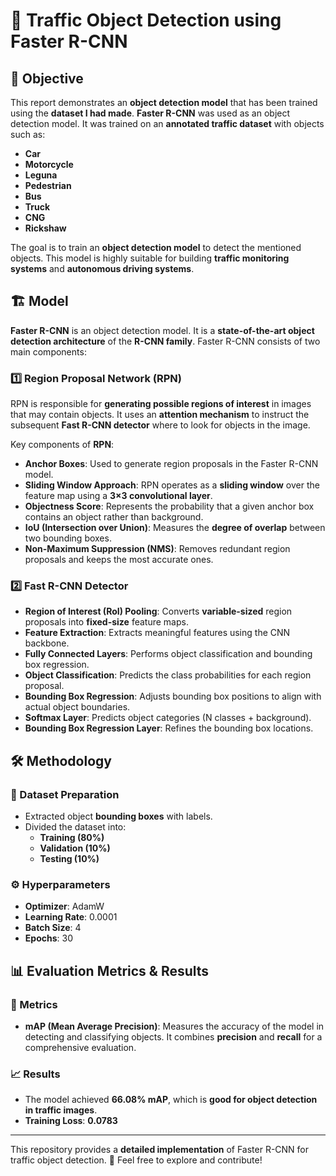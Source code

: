 # 🚗 Traffic Object Detection using Faster R-CNN  

## 📌 Objective  

This report demonstrates an **object detection model** that has been trained using the **dataset I had made**. **Faster R-CNN** was used as an object detection model. It was trained on an **annotated traffic dataset** with objects such as:  

- **Car**  
- **Motorcycle**  
- **Leguna**  
- **Pedestrian**  
- **Bus**  
- **Truck**  
- **CNG**  
- **Rickshaw**  

The goal is to train an **object detection model** to detect the mentioned objects. This model is highly suitable for building **traffic monitoring systems** and **autonomous driving systems**.  

## 🏗 Model  

**Faster R-CNN** is an object detection model. It is a **state-of-the-art object detection architecture** of the **R-CNN family**. Faster R-CNN consists of two main components:  

### 1️⃣ **Region Proposal Network (RPN)**  

RPN is responsible for **generating possible regions of interest** in images that may contain objects. It uses an **attention mechanism** to instruct the subsequent **Fast R-CNN detector** where to look for objects in the image.  

Key components of **RPN**:  

- **Anchor Boxes**: Used to generate region proposals in the Faster R-CNN model.  
- **Sliding Window Approach**: RPN operates as a **sliding window** over the feature map using a **3×3 convolutional layer**.  
- **Objectness Score**: Represents the probability that a given anchor box contains an object rather than background.  
- **IoU (Intersection over Union)**: Measures the **degree of overlap** between two bounding boxes.  
- **Non-Maximum Suppression (NMS)**: Removes redundant region proposals and keeps the most accurate ones.  

### 2️⃣ **Fast R-CNN Detector**  

- **Region of Interest (RoI) Pooling**: Converts **variable-sized** region proposals into **fixed-size** feature maps.  
- **Feature Extraction**: Extracts meaningful features using the CNN backbone.  
- **Fully Connected Layers**: Performs object classification and bounding box regression.  
- **Object Classification**: Predicts the class probabilities for each region proposal.  
- **Bounding Box Regression**: Adjusts bounding box positions to align with actual object boundaries.  
- **Softmax Layer**: Predicts object categories (N classes + background).  
- **Bounding Box Regression Layer**: Refines the bounding box locations.  

## 🛠 Methodology  

### **📂 Dataset Preparation**  

- Extracted object **bounding boxes** with labels.  
- Divided the dataset into:  
  - **Training (80%)**  
  - **Validation (10%)**  
  - **Testing (10%)**  

### **⚙️ Hyperparameters**  

- **Optimizer**: AdamW  
- **Learning Rate**: 0.0001  
- **Batch Size**: 4  
- **Epochs**: 30  

## 📊 Evaluation Metrics & Results  

### **📌 Metrics**  

- **mAP (Mean Average Precision)**: Measures the accuracy of the model in detecting and classifying objects. It combines **precision** and **recall** for a comprehensive evaluation.  

### **📈 Results**  

- The model achieved **66.08% mAP**, which is **good for object detection in traffic images**.  
- **Training Loss**: **0.0783**  

---

This repository provides a **detailed implementation** of Faster R-CNN for traffic object detection. 🚀 Feel free to explore and contribute!  
